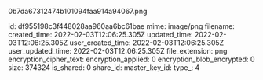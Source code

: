 0b7da67312474b101094faa914a94067.png

id: df955198c3f448028aa960aa6bc61bae
mime: image/png
filename: 
created_time: 2022-02-03T12:06:25.305Z
updated_time: 2022-02-03T12:06:25.305Z
user_created_time: 2022-02-03T12:06:25.305Z
user_updated_time: 2022-02-03T12:06:25.305Z
file_extension: png
encryption_cipher_text: 
encryption_applied: 0
encryption_blob_encrypted: 0
size: 374324
is_shared: 0
share_id: 
master_key_id: 
type_: 4